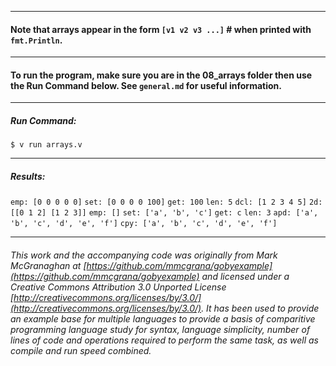 ___
#### Note that arrays appear in the form `[v1 v2 v3 ...]` # when printed with `fmt.Println`.

___
#### To run the program, make sure you are in the 08_arrays folder then use the Run Command below. See `general.md` for useful information.
___
##### Run Command:

`$ v run arrays.v`
___
##### Results:

`emp: [0 0 0 0 0]`
`set: [0 0 0 0 100]`
`get: 100`
`len: 5`
`dcl: [1 2 3 4 5]`
`2d:  [[0 1 2] [1 2 3]]`
`emp: []`
`set: ['a', 'b', 'c']`
`get: c`
`len: 3`
`apd: ['a', 'b', 'c', 'd', 'e', 'f']`
`cpy: ['a', 'b', 'c', 'd', 'e', 'f']`
___

###### This work and the accompanying code was originally from Mark McGranaghan at [https://github.com/mmcgrana/gobyexample](https://github.com/mmcgrana/gobyexample) and licensed under a Creative Commons Attribution 3.0 Unported License [http://creativecommons.org/licenses/by/3.0/](http://creativecommons.org/licenses/by/3.0/). It has been used to provide an example base for multiple languages to provide a basis of comparitive programming language study for syntax, language simplicity, number of lines of code and operations required to perform the same task, as well as compile and run speed combined.